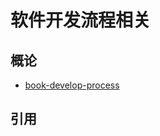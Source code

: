 # 软件开发流程相关

## 概论

* [book-develop-process](https://lauer3912.github.io/book-develop-process/)

## 引用
